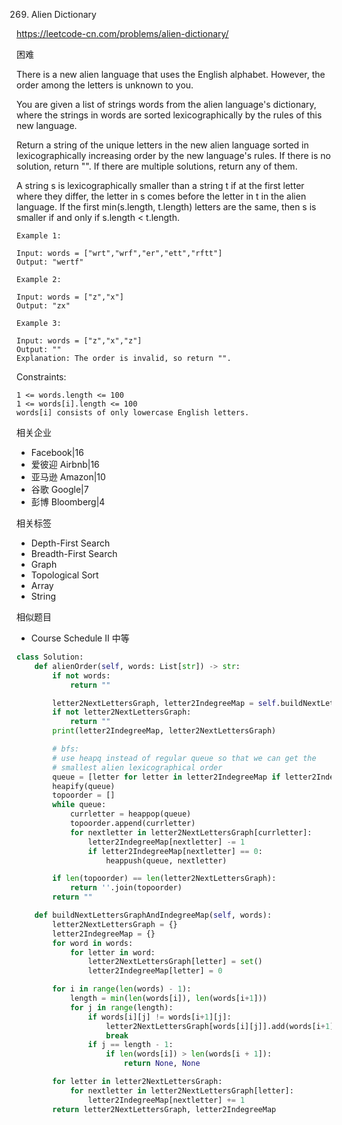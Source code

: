 269. Alien Dictionary

https://leetcode-cn.com/problems/alien-dictionary/


困难


There is a new alien language that uses the English alphabet. However, the order among the letters is unknown to you.

You are given a list of strings words from the alien language's dictionary, where the strings in words are sorted lexicographically by the rules of this new language.

Return a string of the unique letters in the new alien language sorted in lexicographically increasing order by the new language's rules. If there is no solution, return "". If there are multiple solutions, return any of them.

A string s is lexicographically smaller than a string t if at the first letter where they differ, the letter in s comes before the letter in t in the alien language. If the first min(s.length, t.length) letters are the same, then s is smaller if and only if s.length < t.length.

 
```
Example 1:

Input: words = ["wrt","wrf","er","ett","rftt"]
Output: "wertf"

Example 2:

Input: words = ["z","x"]
Output: "zx"

Example 3:

Input: words = ["z","x","z"]
Output: ""
Explanation: The order is invalid, so return "".
``` 

Constraints:
```
1 <= words.length <= 100
1 <= words[i].length <= 100
words[i] consists of only lowercase English letters.
```

相关企业

- Facebook|16
- 爱彼迎 Airbnb|16
- 亚马逊 Amazon|10
- 谷歌 Google|7
- 彭博 Bloomberg|4


相关标签
- Depth-First Search
- Breadth-First Search
- Graph
- Topological Sort
- Array
- String

相似题目
- Course Schedule II
中等

```py
class Solution:
    def alienOrder(self, words: List[str]) -> str:
        if not words:
            return ""

        letter2NextLettersGraph, letter2IndegreeMap = self.buildNextLettersGraphAndIndegreeMap(words)
        if not letter2NextLettersGraph:
            return ""
        print(letter2IndegreeMap, letter2NextLettersGraph)

        # bfs:
        # use heapq instead of regular queue so that we can get the 
        # smallest alien lexicographical order
        queue = [letter for letter in letter2IndegreeMap if letter2IndegreeMap[letter] == 0]
        heapify(queue)
        topoorder = []
        while queue:
            currletter = heappop(queue)
            topoorder.append(currletter)
            for nextletter in letter2NextLettersGraph[currletter]:
                letter2IndegreeMap[nextletter] -= 1
                if letter2IndegreeMap[nextletter] == 0:
                    heappush(queue, nextletter)

        if len(topoorder) == len(letter2NextLettersGraph):
            return ''.join(topoorder)
        return ""

    def buildNextLettersGraphAndIndegreeMap(self, words):
        letter2NextLettersGraph = {}
        letter2IndegreeMap = {}
        for word in words:
            for letter in word:
                letter2NextLettersGraph[letter] = set()
                letter2IndegreeMap[letter] = 0

        for i in range(len(words) - 1):
            length = min(len(words[i]), len(words[i+1]))
            for j in range(length):
                if words[i][j] != words[i+1][j]:
                    letter2NextLettersGraph[words[i][j]].add(words[i+1][j])
                    break
                if j == length - 1:
                    if len(words[i]) > len(words[i + 1]):
                        return None, None

        for letter in letter2NextLettersGraph:
            for nextletter in letter2NextLettersGraph[letter]:
                letter2IndegreeMap[nextletter] += 1
        return letter2NextLettersGraph, letter2IndegreeMap
```